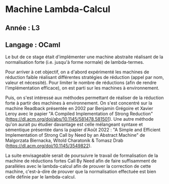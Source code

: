 # Machine Lambda-Calcul

## Année : L3

## Langage : OCaml

Le but de ce stage était d'implémenter une machine abstraite réalisant de la normalisation forte (i.e. jusqu'à forme normale) de lambda-termes.

Pour arriver à cet objectif, on a d'abord expérimenté les machines de réduction faible réalisant différentes stratégies de réduction (appel par nom, valeur et nécessité). Pour limiter le nombre de réductions (afin de rendre l'implémentation efficace), on est parti sur les machines à environnement.

Puis, on s'est intéressé aux méthodes permettant de réaliser de la réduction forte à partir des machines à environnement. On s'est concentré sur la machine Readback présentée en 2002 par Benjamin Grégoire et Xavier Leroy avec le papier "A Compiled Implementation of Strong Reduction" (https://dl.acm.org/doi/abs/10.1145/581478.581501). Une autre méthode qu'on aurait pu étudier davantage est celle mélangeant syntaxe et sémentique présentée dans la papier d'Août 2022 : "A Simple and Efficient Implementation of Strong Call by Need by an Abstract Machine" de Malgorzata Biernacka, Witold Charatonik & Tomasz Drab (https://dl.acm.org/doi/10.1145/3549822).

La suite envisageable serait de poursuivre le travail de formalisation de la machine de réductions fortes Call By Need afin de faire suffisamment de parallèles avec le lambda-calcul afin de prouver la correction de cette machine, c'est-à-dire de prouver que la normalisation effectuée est bien celle définie par le lambda-calcul.

